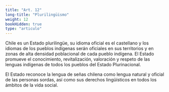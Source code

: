 ```yaml
---
title: "Art. 12"
long-title: "Plurilingüismo"
weight: 12
bookHidden: true
type: "articulo"
---
```

Chile es un Estado plurilingüe, su idioma oficial es el castellano y los idiomas de los pueblos indígenas serán oficiales en sus territorios y en zonas de alta densidad poblacional de cada pueblo indígena. El Estado promueve el conocimiento, revitalización, valoración y respeto de las lenguas indígenas de todos los pueblos del Estado Plurinacional.

El Estado reconoce la lengua de señas chilena como lengua natural y oficial de las personas sordas, así como sus derechos lingüísticos en todos los ámbitos de la vida social.

